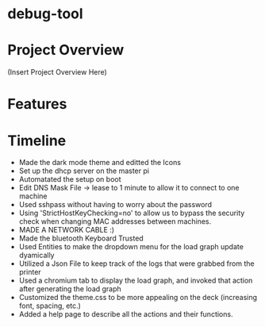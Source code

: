 # debug-tool

# Project Overview
(Insert Project Overview Here)

# Features

# Timeline

- Made the dark mode theme and editted the Icons
- Set up the dhcp server on the master pi
- Automatated the setup on boot
- Edit DNS Mask File -> lease to 1 minute to allow it to connect to one machine
- Used sshpass without having to worry about the password
- Using 'StrictHostKeyChecking=no' to allow us to bypass the security check when changing MAC addresses between machines.
- MADE A NETWORK CABLE :)
- Made the bluetooth Keyboard Trusted
- Used Entities to make the dropdown menu for the load graph update dyamically
- Utilized a Json File to keep track of the logs that were grabbed from the printer
- Used a chromium tab to display the load graph, and invoked that action after generating the load graph
- Customized the theme.css to be more appealing on the deck (increasing font, spacing, etc.)
- Added a help page to describe all the actions and their functions.